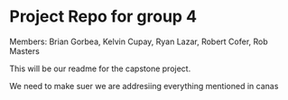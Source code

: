 # Project Repo for group 4
Members: Brian Gorbea, Kelvin Cupay, Ryan Lazar, Robert Cofer, Rob Masters

This will be our readme for the capstone project.

We need to make suer we are addresiing everything mentioned in canas
